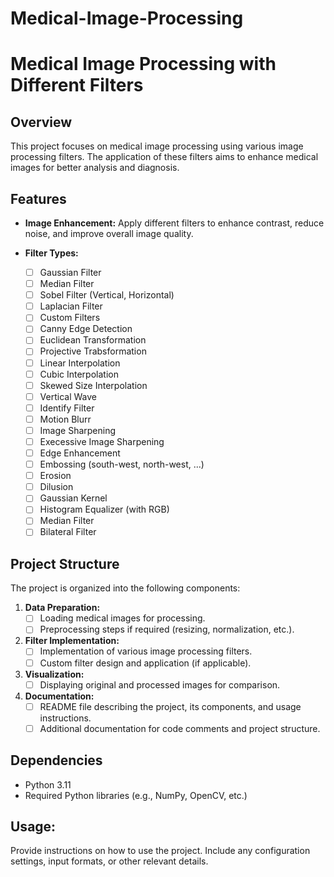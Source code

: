 # Medical-Image-Processing


# Medical Image Processing with Different Filters

## Overview

This project focuses on medical image processing using various image processing filters. The application of these filters aims to enhance medical images for better analysis and diagnosis.

## Features

- **Image Enhancement:** Apply different filters to enhance contrast, reduce noise, and improve overall image quality.

- **Filter Types:**
  - [ ] Gaussian Filter
  - [ ] Median Filter
  - [ ] Sobel Filter (Vertical, Horizontal)
  - [ ] Laplacian Filter
  - [ ] Custom Filters
  - [ ] Canny Edge Detection
  - [ ] Euclidean Transformation
  - [ ] Projective Trabsformation
  - [ ] Linear Interpolation
  - [ ] Cubic Interpolation
  - [ ] Skewed Size Interpolation
  - [ ] Vertical Wave
  - [ ] Identify Filter
  - [ ] Motion Blurr
  - [ ] Image Sharpening
  - [ ] Execessive Image Sharpening
  - [ ] Edge Enhancement
  - [ ] Embossing (south-west, north-west, ...)
  - [ ] Erosion
  - [ ] Dilusion
  - [ ] Gaussian Kernel
  - [ ] Histogram Equalizer (with RGB)
  - [ ] Median Filter
  - [ ] Bilateral Filter

## Project Structure

The project is organized into the following components:

1. **Data Preparation:**
   - [ ] Loading medical images for processing.
   - [ ] Preprocessing steps if required (resizing, normalization, etc.).

2. **Filter Implementation:**
   - [ ] Implementation of various image processing filters.
   - [ ] Custom filter design and application (if applicable).

3. **Visualization:**
   - [ ] Displaying original and processed images for comparison.

4. **Documentation:**
   - [ ] README file describing the project, its components, and usage instructions.
   - [ ] Additional documentation for code comments and project structure.

## Dependencies

- Python 3.11
- Required Python libraries (e.g., NumPy, OpenCV, etc.)
  
## Usage:
Provide instructions on how to use the project. Include any configuration settings, input formats, or other relevant details.
